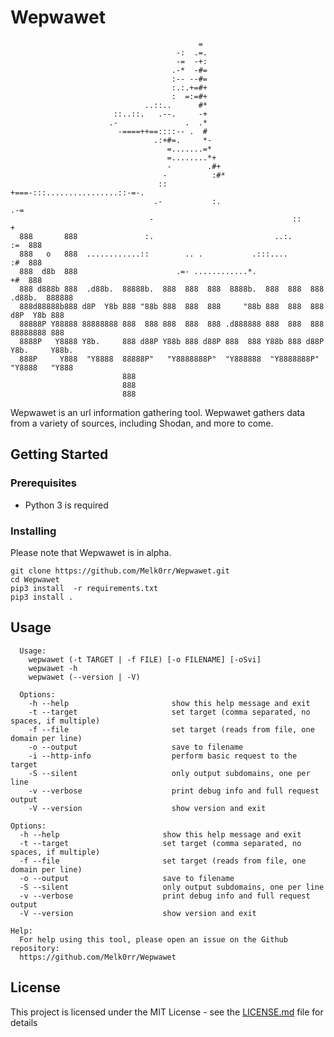 # Wepwawet

```
                                          =
                                     -:  .=.
                                     -=  -+:
                                    .-*  -#=
                                    :-- --#=
                                    :.:.+=#+
                                    :  =:=#+
                              ..::..      #*
                       ::..::.   .--.     -+
                      .-               .  .*
                        -====++==::::-- .  #
                                .:+#=.     *-
                                   =.......=*
                                   =........*+
                                   -        .#+
                                  -          :#*
                                 ::           +===-:::................::-=-.
                                .-           :.                           .-=
                               -                               ::           +
  888       888               :.                           ..:.             :=  888
  888   o   888  ............::        .. .           .:::....              :#  888
  888  d8b  888                      .=- ............*.                     +#  888
  888 d888b 888  .d88b.  88888b.  888  888  888  8888b.  888  888  888  .d88b.  888888
  888d88888b888 d8P  Y8b 888 "88b 888  888  888     "88b 888  888  888 d8P  Y8b 888
  88888P Y88888 88888888 888  888 888  888  888 .d888888 888  888  888 88888888 888
  8888P   Y8888 Y8b.     888 d88P Y88b 888 d88P 888  888 Y88b 888 d88P Y8b.     Y88b.
  888P     Y888  "Y8888  88888P"   "Y8888888P"  "Y888888  "Y8888888P"   "Y8888   "Y888
                         888
                         888
                         888

```

Wepwawet is an url information gathering tool. Wepwawet gathers data from a variety of sources,
including Shodan, and more to come.

## Getting Started

### Prerequisites

- Python 3 is required

### Installing

Please note that Wepwawet is in alpha.

```
git clone https://github.com/Melk0rr/Wepwawet.git
cd Wepwawet
pip3 install  -r requirements.txt
pip3 install .
```

## Usage

      Usage:
        wepwawet (-t TARGET | -f FILE) [-o FILENAME] [-oSvi]
        wepwawet -h
        wepwawet (--version | -V)
        
      Options:
        -h --help                       show this help message and exit
        -t --target                     set target (comma separated, no spaces, if multiple)
        -f --file                       set target (reads from file, one domain per line)
        -o --output                     save to filename
        -i --http-info                  perform basic request to the target
        -S --silent                     only output subdomains, one per line
        -v --verbose                    print debug info and full request output
        -V --version                    show version and exit

    Options:
      -h --help                       show this help message and exit
      -t --target                     set target (comma separated, no spaces, if multiple)
      -f --file                       set target (reads from file, one domain per line)
      -o --output                     save to filename
      -S --silent                     only output subdomains, one per line
      -v --verbose                    print debug info and full request output
      -V --version                    show version and exit
      
    Help:
      For help using this tool, please open an issue on the Github repository:
      https://github.com/Melk0rr/Wepwawet
    
    
## License

This project is licensed under the MIT License - see the [LICENSE.md](LICENSE.md) file for details
